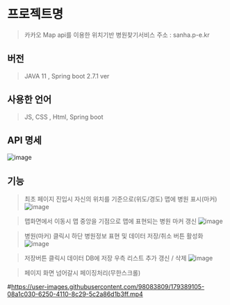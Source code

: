 # 프로젝트명
> 카카오 Map api를 이용한 위치기반 병원찾기서비스 
> 주소 : sanha.p-e.kr

## 버전
>JAVA 11 , Spring boot 2.7.1 ver

## 사용한 언어 
>JS, CSS , Html, Spring boot

## API 명세 
![image](https://user-images.githubusercontent.com/98083809/179388320-5a1ff4ba-f0c5-407c-9dd4-be6612421e70.png)

## 기능
> 최초 페이지 진입시 자신의 위치를 기준으로(위도/경도) 맵에 병원 표시(마커)
![image](https://user-images.githubusercontent.com/98083809/179388603-01d5522e-4950-41a4-908d-72944f77a29f.png)

>맵화면에서 이동시 맵 중앙을 기점으로 맵에 표현되는 병원 마커 갱신
![image](https://user-images.githubusercontent.com/98083809/179388662-b9071906-143f-4e4e-9b15-b5421ee76df5.png)

>병원(마커) 클릭시 하단 병원정보 표현 및 데이터 저장/취소 버튼 활성화
![image](https://user-images.githubusercontent.com/98083809/179388701-e11391c7-f5c9-49c1-aaf8-c954994b2965.png)

>저장버튼 클릭시 데이터 DB에 저장 우측 리스트 추가 갱신 / 삭제
![image](https://user-images.githubusercontent.com/98083809/179388755-727b30c4-8184-4d95-8e3b-b0d25828177b.png)

>페이지 화면 넘어갈시 페이징처리(무한스크롤)  

#https://user-images.githubusercontent.com/98083809/179389105-08a1c030-6250-4110-8c29-5c2a86d1b3ff.mp4

